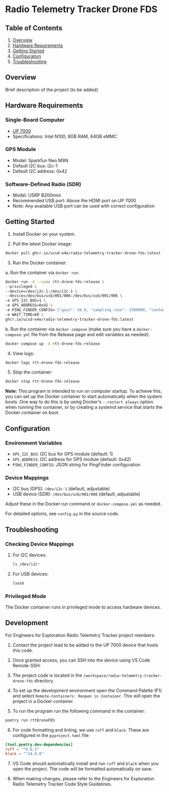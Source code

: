 # Radio Telemetry Tracker Drone FDS

## Table of Contents
1. [Overview](#overview)
2. [Hardware Requirements](#hardware-requirements)
3. [Getting Started](#getting-started)
4. [Configuration](#configuration)
5. [Troubleshooting](#troubleshooting)

## Overview
Brief description of the project (to be added)

## Hardware Requirements

### Single-Board Computer
- [UP 7000](https://up-shop.org/default/up-7000-series.html)
- Specifications: Intel N100, 8GB RAM, 64GB eMMC

### GPS Module
- Model: Sparkfun Neo M9N
- Default I2C bus: i2c-1
- Default I2C address: 0x42

### Software-Defined Radio (SDR)
- Model: USRP B200mini
- Recommended USB port: Above the HDMI port on UP 7000
- Note: Any available USB port can be used with correct configuration

## Getting Started

1. Install Docker on your system.

2. Pull the latest Docker image: 

```bash
docker pull ghcr.io/ucsd-e4e/radio-telemetry-tracker-drone-fds:latest
```

3. Run the Docker container:

a. Run the container via `docker run`:

```bash
docker run -d --name rtt-drone-fds-release \
--privileged \
--device=/dev/i2c-1:/dev/i2c-1 \
--device=/dev/bus/usb/001/006:/dev/bus/usb/001/006 \
-e GPS_I2C_BUS=1 \
-e GPS_ADDRESS=0x42 \
-e PING_FINDER_CONFIG='{"gain": 56.0, "sampling_rate": 2500000, "center_frequency": 173500000, "run_num": 1, "enable_test_data": false, "output_dir": "./deleteme/", "ping_width_ms": 25, "ping_min_snr": 25, "ping_max_len_mult": 1.5, "ping_min_len_mult": 0.5, "target_frequencies": [173043000]}' \
-e WAIT_TIME=60 \
ghcr.io/ucsd-e4e/radio-telemetry-tracker-drone-fds:latest
```

b. Run the container via `docker compose` (make sure you have a `docker-compose.yml` file from the Release page and edit variables as needed):

```bash
docker compose up -d rtt-drone-fds-release
```

4. View logs:

```bash
docker logs rtt-drone-fds-release
```

5. Stop the container:

```bash
docker stop rtt-drone-fds-release
```

**Note:** This program is intended to run on computer startup. To achieve this, you can set up the Docker container to start automatically when the system boots. One way to do this is by using Docker's `--restart always` option when running the container, or by creating a systemd service that starts the Docker container on boot.

## Configuration

### Environment Variables
- `GPS_I2C_BUS`: I2C bus for GPS module (default: 1)
- `GPS_ADDRESS`: I2C address for GPS module (default: 0x42)
- `PING_FINDER_CONFIG`: JSON string for PingFinder configuration

### Device Mappings
- I2C bus (GPS): `/dev/i2c-1` (default, adjustable)
- USB device (SDR): `/dev/bus/usb/001/006` (default, adjustable)

Adjust these in the Docker run command or `docker-compose.yml` as needed.

For detailed options, see `config.py` in the source code.

## Troubleshooting

### Checking Device Mappings
1. For I2C devices:
   ```bash
   ls /dev/i2c*
   ```

2. For USB devices:
   ```bash
   lsusb
   ```

### Privileged Mode
The Docker container runs in privileged mode to access hardware devices.

## Development

For Engineers for Exploration Radio Telemetry Tracker project members:

1. Contact the project lead to be added to the UP 7000 device that hosts this code.

2. Once granted access, you can SSH into the device using VS Code Remote-SSH:

3. The project code is located in the `/workspace/radio-telemetry-tracker-drone-fds` directory.

4. To set up the development environment open the Command Palette (F1) and select `Remote-Containers: Reopen in Container`. This will open the project in a Docker container. 

5. To run the program run the following command in the container:

```bash
poetry run rttDroneFDS
```

6. For code formatting and linting, we use `ruff` and `black`. These are configured in the `pyproject.toml` file:

```pyproject.toml
[tool.poetry.dev-dependencies]
ruff = "^0.6.3"
black = "^24.8.0"
```

7. VS Code should automatically install and run `ruff` and `black` when you open the project. The code will be formatted automatically on save.

8. When making changes, please refer to the Engineers for Exploration Radio Telemetry Tracker Code Style Guidelines.





